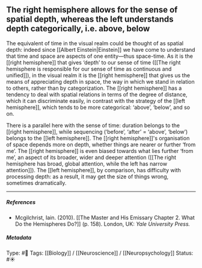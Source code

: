 ## The right hemisphere allows for the sense of spatial depth, whereas the left understands depth categorically, i.e. above, below # 

The equivalent of time in the visual realm could be thought of as spatial depth: indeed since [[Albert Einstein|Einstein]] we have come to understand that time and space are aspects of one entity—thus space-time. As it is the [[right hemisphere]] that gives ‘depth’ to our sense of time ([[The right hemisphere is responsible for our sense of time as continuous and unified]]), in the visual realm it is the [[right hemisphere]] that gives us the means of appreciating depth in space, the way in which we stand in relation to others, rather than by categorization. The [[right hemisphere]] has a tendency to deal with spatial relations in terms of the degree of distance, which it can discriminate easily, in contrast with the strategy of the [[left hemisphere]], which tends to be more categorical: ‘above’, ‘below’, and so on.

There is a parallel here with the sense of time: duration belongs to the [[right hemisphere]], while sequencing (‘before’, ‘after’ = ‘above’, ‘below’) belongs to the [[left hemisphere]]. The [[right hemisphere]]'s organisation of space depends more on depth, whether things are nearer or further ‘from me’. The [[right hemisphere]] is even biased towards what lies further ‘from me’, an aspect of its broader, wider and deeper attention ([[The right hemisphere has broad, global attention, while the left has narrow attention]]). The [[left hemisphere]], by comparison, has difficulty with processing depth: as a result, it may get the size of things wrong, sometimes dramatically.

___

##### References

- Mcgilchrist, Iain. (2010). [[The Master and His Emissary Chapter 2. What Do the Hemispheres Do?]] (p. 158). London, UK: _Yale University Press._

##### Metadata

Type: #🔴 
Tags: [[Biology]] / [[Neuroscience]] / [[Neuropsychology]]
Status: #☀️ 